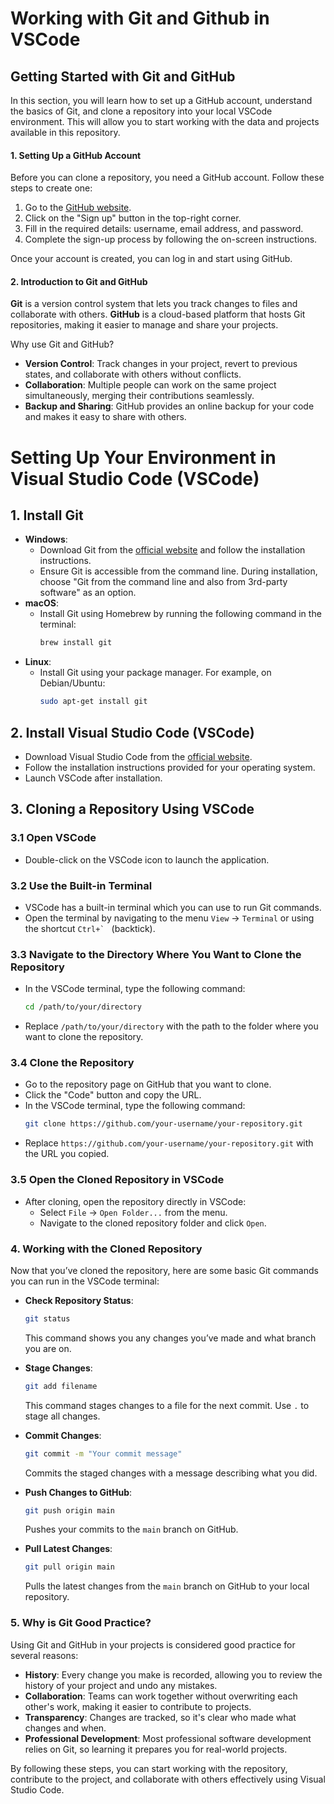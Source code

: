 # Working with Git and Github in VSCode

## Getting Started with Git and GitHub

In this section, you will learn how to set up a GitHub account, understand the basics of Git, and clone a repository into your local VSCode environment. This will allow you to start working with the data and projects available in this repository.

#### 1. Setting Up a GitHub Account

Before you can clone a repository, you need a GitHub account. Follow these steps to create one:

1. Go to the [GitHub website](https://github.com).
2. Click on the "Sign up" button in the top-right corner.
3. Fill in the required details: username, email address, and password.
4. Complete the sign-up process by following the on-screen instructions.

Once your account is created, you can log in and start using GitHub.

#### 2. Introduction to Git and GitHub

**Git** is a version control system that lets you track changes to files and collaborate with others. **GitHub** is a cloud-based platform that hosts Git repositories, making it easier to manage and share your projects.

Why use Git and GitHub?
- **Version Control**: Track changes in your project, revert to previous states, and collaborate with others without conflicts.
- **Collaboration**: Multiple people can work on the same project simultaneously, merging their contributions seamlessly.
- **Backup and Sharing**: GitHub provides an online backup for your code and makes it easy to share with others.

# Setting Up Your Environment in Visual Studio Code (VSCode)

## 1. Install Git
   - **Windows**: 
     - Download Git from the [official website](https://git-scm.com/) and follow the installation instructions.
     - Ensure Git is accessible from the command line. During installation, choose "Git from the command line and also from 3rd-party software" as an option.
   - **macOS**: 
     - Install Git using Homebrew by running the following command in the terminal:
       ```bash
       brew install git
       ```
   - **Linux**: 
     - Install Git using your package manager. For example, on Debian/Ubuntu:
       ```bash
       sudo apt-get install git
       ```
       
## 2. Install Visual Studio Code (VSCode)
   - Download Visual Studio Code from the [official website](https://code.visualstudio.com/).
   - Follow the installation instructions provided for your operating system.
   - Launch VSCode after installation.

## 3. Cloning a Repository Using VSCode

### 3.1 Open VSCode
   - Double-click on the VSCode icon to launch the application.

### 3.2 Use the Built-in Terminal
   - VSCode has a built-in terminal which you can use to run Git commands.
   - Open the terminal by navigating to the menu `View` -> `Terminal` or using the shortcut ``Ctrl+` `` (backtick).

### 3.3 Navigate to the Directory Where You Want to Clone the Repository
   - In the VSCode terminal, type the following command:
     ```bash
     cd /path/to/your/directory
     ```
   - Replace `/path/to/your/directory` with the path to the folder where you want to clone the repository.

### 3.4 Clone the Repository
   - Go to the repository page on GitHub that you want to clone.
   - Click the "Code" button and copy the URL.
   - In the VSCode terminal, type the following command:
     ```bash
     git clone https://github.com/your-username/your-repository.git
     ```
   - Replace `https://github.com/your-username/your-repository.git` with the URL you copied.

### 3.5 Open the Cloned Repository in VSCode
   - After cloning, open the repository directly in VSCode:
     - Select `File` -> `Open Folder...` from the menu.
     - Navigate to the cloned repository folder and click `Open`.

### 4. Working with the Cloned Repository

Now that you’ve cloned the repository, here are some basic Git commands you can run in the VSCode terminal:

- **Check Repository Status**:
  ```bash
  git status
  ```
  This command shows you any changes you’ve made and what branch you are on.

- **Stage Changes**:
  ```bash
  git add filename
  ```
  This command stages changes to a file for the next commit. Use `.` to stage all changes.

- **Commit Changes**:
  ```bash
  git commit -m "Your commit message"
  ```
  Commits the staged changes with a message describing what you did.

- **Push Changes to GitHub**:
  ```bash
  git push origin main
  ```
  Pushes your commits to the `main` branch on GitHub.

- **Pull Latest Changes**:
  ```bash
  git pull origin main
  ```
  Pulls the latest changes from the `main` branch on GitHub to your local repository.

### 5. Why is Git Good Practice?

Using Git and GitHub in your projects is considered good practice for several reasons:

- **History**: Every change you make is recorded, allowing you to review the history of your project and undo any mistakes.
- **Collaboration**: Teams can work together without overwriting each other's work, making it easier to contribute to projects.
- **Transparency**: Changes are tracked, so it's clear who made what changes and when.
- **Professional Development**: Most professional software development relies on Git, so learning it prepares you for real-world projects.

By following these steps, you can start working with the repository, contribute to the project, and collaborate with others effectively using Visual Studio Code.
